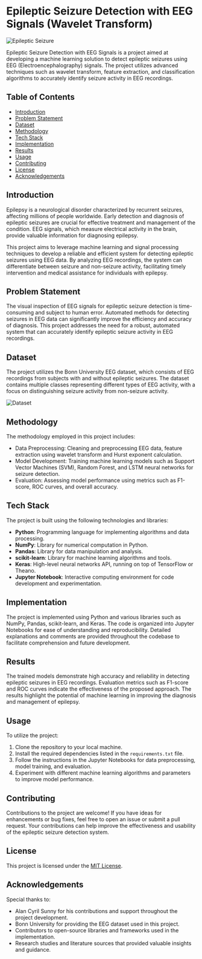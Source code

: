 # Epileptic Seizure Detection with EEG Signals (Wavelet Transform)

![Epileptic Seizure](https://st1.thehealthsite.com/wp-content/uploads/2022/08/Epileptic-Seizures-1.jpg?impolicy=Medium_Widthonly&w=400)

Epileptic Seizure Detection with EEG Signals is a project aimed at developing a machine learning solution to detect epileptic seizures using EEG (Electroencephalography) signals. The project utilizes advanced techniques such as wavelet transform, feature extraction, and classification algorithms to accurately identify seizure activity in EEG recordings.

## Table of Contents

- [Introduction](#introduction)
- [Problem Statement](#problem-statement)
- [Dataset](#dataset)
- [Methodology](#methodology)
- [Tech Stack](#tech-stack)
- [Implementation](#implementation)
- [Results](#results)
- [Usage](#usage)
- [Contributing](#contributing)
- [License](#license)
- [Acknowledgements](#acknowledgements)

## Introduction

Epilepsy is a neurological disorder characterized by recurrent seizures, affecting millions of people worldwide. Early detection and diagnosis of epileptic seizures are crucial for effective treatment and management of the condition. EEG signals, which measure electrical activity in the brain, provide valuable information for diagnosing epilepsy.

This project aims to leverage machine learning and signal processing techniques to develop a reliable and efficient system for detecting epileptic seizures using EEG data. By analyzing EEG recordings, the system can differentiate between seizure and non-seizure activity, facilitating timely intervention and medical assistance for individuals with epilepsy.

## Problem Statement

The visual inspection of EEG signals for epileptic seizure detection is time-consuming and subject to human error. Automated methods for detecting seizures in EEG data can significantly improve the efficiency and accuracy of diagnosis. This project addresses the need for a robust, automated system that can accurately identify epileptic seizure activity in EEG recordings.

## Dataset

The project utilizes the Bonn University EEG dataset, which consists of EEG recordings from subjects with and without epileptic seizures. The dataset contains multiple classes representing different types of EEG activity, with a focus on distinguishing seizure activity from non-seizure activity.

![Dataset](https://drive.google.com/uc?id=1nkOyWgqc1jc7LXD-aOfzOoA_cQa7eJ0p)

## Methodology

The methodology employed in this project includes:
- Data Preprocessing: Cleaning and preprocessing EEG data, feature extraction using wavelet transform and Hurst exponent calculation.
- Model Development: Training machine learning models such as Support Vector Machines (SVM), Random Forest, and LSTM neural networks for seizure detection.
- Evaluation: Assessing model performance using metrics such as F1-score, ROC curves, and overall accuracy.

## Tech Stack

The project is built using the following technologies and libraries:
- **Python**: Programming language for implementing algorithms and data processing.
- **NumPy**: Library for numerical computation in Python.
- **Pandas**: Library for data manipulation and analysis.
- **scikit-learn**: Library for machine learning algorithms and tools.
- **Keras**: High-level neural networks API, running on top of TensorFlow or Theano.
- **Jupyter Notebook**: Interactive computing environment for code development and experimentation.

## Implementation

The project is implemented using Python and various libraries such as NumPy, Pandas, scikit-learn, and Keras. The code is organized into Jupyter Notebooks for ease of understanding and reproducibility. Detailed explanations and comments are provided throughout the codebase to facilitate comprehension and future development.

## Results

The trained models demonstrate high accuracy and reliability in detecting epileptic seizures in EEG recordings. Evaluation metrics such as F1-score and ROC curves indicate the effectiveness of the proposed approach. The results highlight the potential of machine learning in improving the diagnosis and management of epilepsy.

## Usage

To utilize the project:
1. Clone the repository to your local machine.
2. Install the required dependencies listed in the `requirements.txt` file.
3. Follow the instructions in the Jupyter Notebooks for data preprocessing, model training, and evaluation.
4. Experiment with different machine learning algorithms and parameters to improve model performance.

## Contributing

Contributions to the project are welcome! If you have ideas for enhancements or bug fixes, feel free to open an issue or submit a pull request. Your contributions can help improve the effectiveness and usability of the epileptic seizure detection system.

## License

This project is licensed under the [MIT License](LICENSE).

## Acknowledgements

Special thanks to:
- Alan Cyril Sunny for his contributions and support throughout the project development.
- Bonn University for providing the EEG dataset used in this project.
- Contributors to open-source libraries and frameworks used in the implementation.
- Research studies and literature sources that provided valuable insights and guidance.
